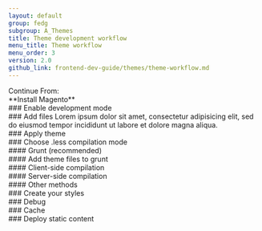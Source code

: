 ```yaml
---
layout: default
group: fedg
subgroup: A_Themes
title: Theme development workflow
menu_title: Theme workflow
menu_order: 3
version: 2.0
github_link: frontend-dev-guide/themes/theme-workflow.md
---
```



<div class="flow-intro" markdown="1">
Continue From:<br />
**Install Magento**
</div>

<div class="flow-arrow"> </div>

<div class="flow-block" markdown="1">
### Enable development mode
</div>

<div class="flow-arrow"> </div>

<div class="flow-block" markdown="1">
### Add files
Lorem ipsum dolor sit amet, consectetur adipisicing elit, sed do eiusmod tempor incididunt ut labore et dolore magna aliqua.
</div>

<div class="flow-arrow"> </div>

<div class="flow-block" markdown="1">
### Apply theme
</div>

<div class="flow-arrow"></div>

<div class="flow-block" markdown="1">
### Choose .less compilation mode
</div>

<div class="flow-arrow"></div>

<div class="flow-row">

<div class="flow-column">
<div class="flow-block" markdown="1">
#### Grunt (recommended)
</div>
<div class="flow-arrow"></div>
<div class="flow-block" markdown="1">
#### Add theme files to grunt
</div>

</div>

<div class="flow-column">
<div class="flow-block" markdown="1">
#### Client-side compilation
</div>
<div class="flow-nav top-bottom"></div>
</div>

<div class="flow-column">
<div class="flow-block" markdown="1">
#### Server-side compilation
</div>
<div class="flow-nav top-bottom"></div>
</div>

<div class="flow-column">
<div class="flow-block" markdown="1">
#### Other methods
</div>
<div class="flow-nav top-bottom"></div>
</div>


</div>

<div class="flow-row">

<div class="flow-column">
<div class="flow-nav turn-right"></div>
</div>
<div class="flow-column">
<div class="flow-nav turn-left-right"></div>
</div>
<div class="flow-column">
<div class="flow-nav turn-left-right"></div>
</div>
<div class="flow-column">
<div class="flow-nav turn-left"></div>
</div>

</div>

<div class="flow-arrow"></div>



<div class="flow-block" markdown="1">
### Create your styles
</div>
<div class="flow-arrow"></div>


<div class="flow-block" markdown="1">
### Debug
</div>
<div class="flow-arrow"></div>

<div class="flow-block" markdown="1">
### Cache
</div>
<div class="flow-arrow"></div>

<div class="flow-block" markdown="1">
### Deploy static content
</div>

